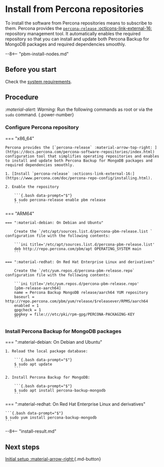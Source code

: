 # Install from Percona repositories

To install the software from Percona repositories means to subscribe to them. Percona provides the [`percona-release` :octicons-link-external-16:](https://www.percona.com/doc/percona-repo-config/index.html) repository management tool. It automatically enables the required repository so that you can install and update both Percona Backup for MongoDB packages and required dependencies smoothly.

--8<-- "pbm-install-nodes.md"

## Before you start

Check the [system requirements](../system-requirements.md).

## Procedure

<i warning>:material-alert: Warning:</i> Run the following commands as root or via the `sudo` command.
{.power-number}

### Configure Percona repository

=== "x86_64"

    Percona provides the [`percona-release` :material-arrow-top-right: ](https://docs.percona.com/percona-software-repositories/index.html) configuration tool that simplifies operating repositories and enables to install and update both Percona Backup for MongoDB packages and required dependencies smoothly. 

    1. [Install `percona-release` :octicons-link-external-16:](https://www.percona.com/doc/percona-repo-config/installing.html).    

    2. Enable the repository    

        ```{.bash data-prompt="$"}
        $ sudo percona-release enable pbm release
        ```

=== "ARM64"

    === ":material-debian: On Debian and Ubuntu"

        Create the `/etc/apt/sources.list.d/percona-pbm-release.list ` configuration file with the following contents:

        ```ini title='/etc/apt/sources.list.d/percona-pbm-release.list'
        deb http://repo.percona.com/pbm/apt OPERATING_SYSTEM main
        ```
    
    === ":material-redhat: On Red Hat Enterprise Linux and derivatives"

        Create the `/etc/yum.repos.d/percona-pbm-release.repo` configuration file with the following contents:

        ```ini title='/etc/yum.repos.d/percona-pbm-release.repo'
        [pbm-release-aarch64]
        name = Percona Backup MongoDB release/aarch64 YUM repository
        baseurl = http://repo.percona.com/pbm/yum/release/$releasever/RPMS/aarch64
        enabled = 1
        gpgcheck = 1
        gpgkey = file:///etc/pki/rpm-gpg/PERCONA-PACKAGING-KEY
        ```

### Install Percona Backup for MongoDB packages

=== ":material-debian: On Debian and Ubuntu"    

    1. Reload the local package database:    

        ```{.bash data-prompt="$"}
        $ sudo apt update
        ```    

    2. Install Percona Backup for MongoDB:    

        ```{.bash data-prompt="$"}
        $ sudo apt install percona-backup-mongodb
        ```    

=== ":material-redhat: On Red Hat Enterprise Linux and derivatives" 

    ```{.bash data-prompt="$"}
    $ sudo yum install percona-backup-mongodb
    ```

--8<-- "install-result.md"

## Next steps

[Initial setup :material-arrow-right:](initial-setup.md){.md-button}